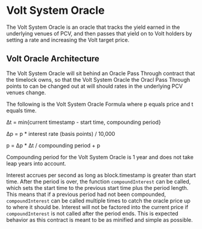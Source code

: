 # Volt System Oracle

The Volt System Oracle is an oracle that tracks the yield earned in the underlying venues of PCV, and then passes that yield on to Volt holders by setting a rate and increasing the Volt target price.

## Volt Oracle Architecture

The Volt System Oracle will sit behind an Oracle Pass Through contract that the timelock owns, so that the Volt System Oracle the Oracl Pass Through points to can be changed out at will should rates in the underlying PCV venues change.

The following is the Volt System Oracle Formula where p equals price and t equals time.

Δt = min{current timestamp - start time, compounding period}

Δp = p * interest rate (basis points) / 10,000

p = Δp * Δt / compounding period + p

Compounding period for the Volt System Oracle is 1 year and does not take leap years into account. 

Interest accrues per second as long as block.timestamp is greater than start time. After the period is over, the function `compoundInterest` can be called, which sets the start time to the previous start time plus the period length. This means that if a previous period had not been compounded, `compoundInterest` can be called multiple times to catch the oracle price up to where it should be. Interest will not be factored into the current price if `compoundInterest` is not called after the period ends. This is expected behavior as this contract is meant to be as minified and simple as possible.
